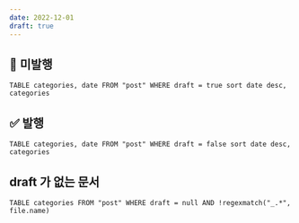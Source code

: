 ```yaml
---
date: 2022-12-01
draft: true
---
```


## 🛑 미발행
```dataview
TABLE categories, date FROM "post" WHERE draft = true sort date desc, categories
```

## ✅ 발행
```dataview
TABLE categories, date FROM "post" WHERE draft = false sort date desc, categories
```

## draft 가 없는 문서
```dataview
TABLE categories FROM "post" WHERE draft = null AND !regexmatch("_.*", file.name)
```